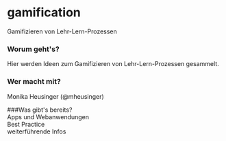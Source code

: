 # gamification
Gamifizieren von Lehr-Lern-Prozessen  

### Worum geht's?
Hier werden Ideen zum Gamifizieren von Lehr-Lern-Prozessen gesammelt.

### Wer macht mit?
Monika Heusinger (@mheusinger)  

###Was gibt's bereits?  
Apps und Webanwendungen  
Best Practice  
weiterführende Infos
